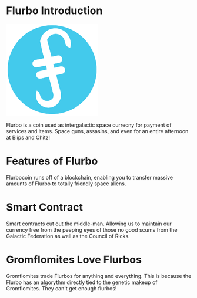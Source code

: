 # Flurbo Introduction

![logo](https://github.com/KrombopulosMike/Flurbo/blob/master/flurbologosmall.png "flurbo")

Flurbo is a coin used as intergalactic space currecny for payment of services and items. Space guns, assasins, and even for an entire afternoon at Blips and Chitz!

# Features of Flurbo

Flurbocoin runs off of a blockchain, enabling you to transfer massive amounts of Flurbo to totally friendly space aliens. 

# Smart Contract

Smart contracts cut out the middle-man. Allowing us to maintain our currency free from the peeping eyes of those no good scums from the Galactic Federation as well as the Council of Ricks. 

# Gromflomites Love Flurbos

Gromflomites trade Flurbos for anything and everything. This is because the Flurbo has an algorythm directly tied to the genetic makeup of Gromflomites. They can't get enough flurbos!
